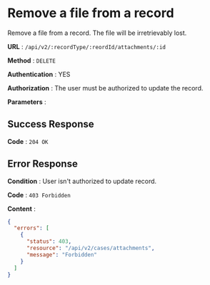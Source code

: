 # Remove a file from a record

Remove a file from a record. The file will be irretrievably lost.

**URL** : `/api/v2/:recordType/:reordId/attachments/:id`

**Method** : `DELETE`

**Authentication** : YES

**Authorization** : The user must be authorized to update the record.

**Parameters** : 

## Success Response

**Code** : `204 OK`

## Error Response

**Condition** : User isn't authorized to update record. 

**Code** : `403 Forbidden`

**Content** :

```json
{
  "errors": [
    {
      "status": 403,
      "resource": "/api/v2/cases/attachments",
      "message": "Forbidden"
    }
  ]
}
```